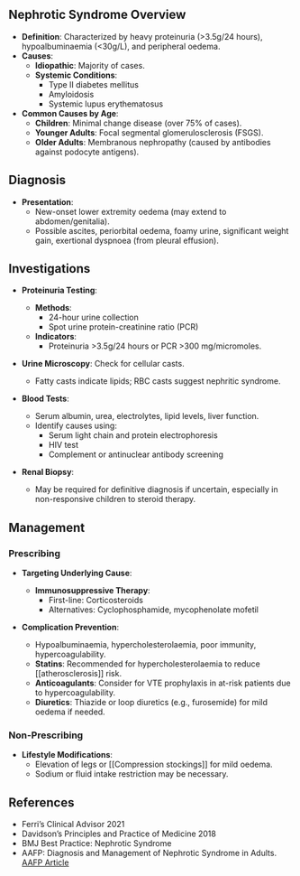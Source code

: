## Nephrotic Syndrome Overview

- **Definition**: Characterized by heavy proteinuria (>3.5g/24 hours), hypoalbuminaemia (<30g/L), and peripheral oedema.
- **Causes**:
  - **Idiopathic**: Majority of cases.
  - **Systemic Conditions**: 
    - Type II diabetes mellitus
    - Amyloidosis
    - Systemic lupus erythematosus
- **Common Causes by Age**:
  - **Children**: Minimal change disease (over 75% of cases).
  - **Younger Adults**: Focal segmental glomerulosclerosis (FSGS).
  - **Older Adults**: Membranous nephropathy (caused by antibodies against podocyte antigens).

## Diagnosis

- **Presentation**: 
  - New-onset lower extremity oedema (may extend to abdomen/genitalia).
  - Possible ascites, periorbital oedema, foamy urine, significant weight gain, exertional dyspnoea (from pleural effusion).
  
## Investigations

- **Proteinuria Testing**:
  - **Methods**: 
    - 24-hour urine collection
    - Spot urine protein-creatinine ratio (PCR)
  - **Indicators**: 
    - Proteinuria >3.5g/24 hours or PCR >300 mg/micromoles.

- **Urine Microscopy**: Check for cellular casts.
  - Fatty casts indicate lipids; RBC casts suggest nephritic syndrome.

- **Blood Tests**: 
  - Serum albumin, urea, electrolytes, lipid levels, liver function.
  - Identify causes using:
    - Serum light chain and protein electrophoresis
    - HIV test
    - Complement or antinuclear antibody screening

- **Renal Biopsy**: 
  - May be required for definitive diagnosis if uncertain, especially in non-responsive children to steroid therapy.

## Management

### Prescribing

- **Targeting Underlying Cause**:
  - **Immunosuppressive Therapy**: 
    - First-line: Corticosteroids 
    - Alternatives: Cyclophosphamide, mycophenolate mofetil

- **Complication Prevention**:
  - Hypoalbuminaemia, hypercholesterolaemia, poor immunity, hypercoagulability.
  - **Statins**: Recommended for hypercholesterolaemia to reduce [[atherosclerosis]] risk.
  - **Anticoagulants**: Consider for VTE prophylaxis in at-risk patients due to hypercoagulability.
  - **Diuretics**: Thiazide or loop diuretics (e.g., furosemide) for mild oedema if needed.

### Non-Prescribing

- **Lifestyle Modifications**:
  - Elevation of legs or [[Compression stockings]] for mild oedema.
  - Sodium or fluid intake restriction may be necessary.

## References

- Ferri’s Clinical Advisor 2021
- Davidson’s Principles and Practice of Medicine 2018
- BMJ Best Practice: Nephrotic Syndrome
- AAFP: Diagnosis and Management of Nephrotic Syndrome in Adults. [AAFP Article](https://www.aafp.org/afp/2016/0315/p479.html)
